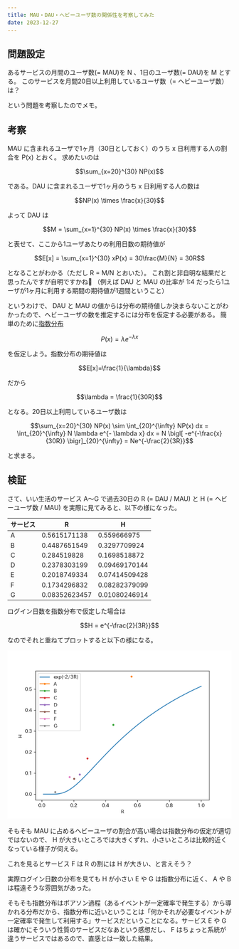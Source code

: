 ```yaml
---
title: MAU・DAU・ヘビーユーザ数の関係性を考察してみた
date: 2023-12-27
---
```


## 問題設定

あるサービスの月間のユーザ数(= MAU)を N 、1日のユーザ数(= DAU)を M とする。
このサービスを月間20日以上利用しているユーザ数（= ヘビーユーザ数）は？

という問題を考察したのでメモ。

## 考察

MAU に含まれるユーザで1ヶ月（30日としておく）のうち x 日利用する人の割合を P(x) とおく。
求めたいのは

$$\sum_{x=20}^{30} NP(x)$$

である。DAU に含まれるユーザで1ヶ月のうち x 日利用する人の数は

$$NP(x) \times \frac{x}{30}$$

よって DAU は

$$M = \sum_{x=1}^{30} NP(x) \times \frac{x}{30}$$

と表せて、ここから1ユーザあたりの利用日数の期待値が

$$E[x] = \sum_{x=1}^{30} xP(x) = 30\frac{M}{N} = 30R$$

となることがわかる（ただし R = M/N とおいた）。
これ割と非自明な結果だと思ったんですが自明ですかね🤔
（例えば DAU と MAU の比率が 1:4 だったら1ユーザが1ヶ月に利用する期間の期待値が1週間ということ）

というわけで、 DAU と MAU の値からは分布の期待値しか決まらないことがわかったので、ヘビーユーザの数を推定するには分布を仮定する必要がある。
簡単のために[指数分布](https://ja.wikipedia.org/wiki/%E6%8C%87%E6%95%B0%E5%88%86%E5%B8%83)

$$P(x)=\lambda e^{-\lambda x}$$

を仮定しよう。指数分布の期待値は

$$E[x]=\frac{1}{\lambda}$$

だから

$$\lambda = \frac{1}{30R}$$

となる。20日以上利用しているユーザ数は

$$\sum_{x=20}^{30} NP(x) \sim \int_{20}^{\infty} NP(x) dx = \int_{20}^{\infty} N \lambda e^{- \lambda x} dx = N \bigl[ -e^{-\frac{x}{30R}} \bigr]_{20}^{\infty} = Ne^{-\frac{2}{3R}}$$

と求まる。

## 検証

さて、いい生活のサービス A〜G で過去30日の R (= DAU / MAU) と H (= ヘビーユーザ数 / MAU) を実際に見てみると、以下の様になった。

| サービス | R | H |
| --- | --- | --- |
| A | 0.5615171138 | 0.559666975 |
| B | 0.4487651549 | 0.3297709924 |
| C | 0.284519828 | 0.1698518872 |
| D | 0.2378303199 | 0.09469170144 |
| E | 0.2018749334 | 0.07414509428 |
| F | 0.1734296832 | 0.08282379099 |
| G | 0.08352623457 | 0.01080246914 |

ログイン日数を指数分布で仮定した場合は

$$H = e^{-\frac{2}{3R}}$$

なのでそれと重ねてプロットすると以下の様になる。

![](./fig_1.png)

そもそも MAU に占めるヘビーユーザの割合が高い場合は指数分布の仮定が適切ではないので、 H が大きいところでは大きくずれ、小さいところは比較的近くなっている様子が伺える。

これを見るとサービス F は R の割には H が大きい、と言えそう？

実際ログイン日数の分布を見ても H が小さい E や G は指数分布に近く、 A や B は程遠そうな雰囲気があった。

そもそも指数分布はポアソン過程（あるイベントが一定確率で発生する）から導かれる分布だから、指数分布に近いということは「何かそれが必要なイベントが一定確率で発生して利用する」サービスだということになる。サービス E や G は確かにそういう性質のサービスだなあという感想だし、 F はちょっと系統が違うサービスではあるので、直感とは一致した結果。
